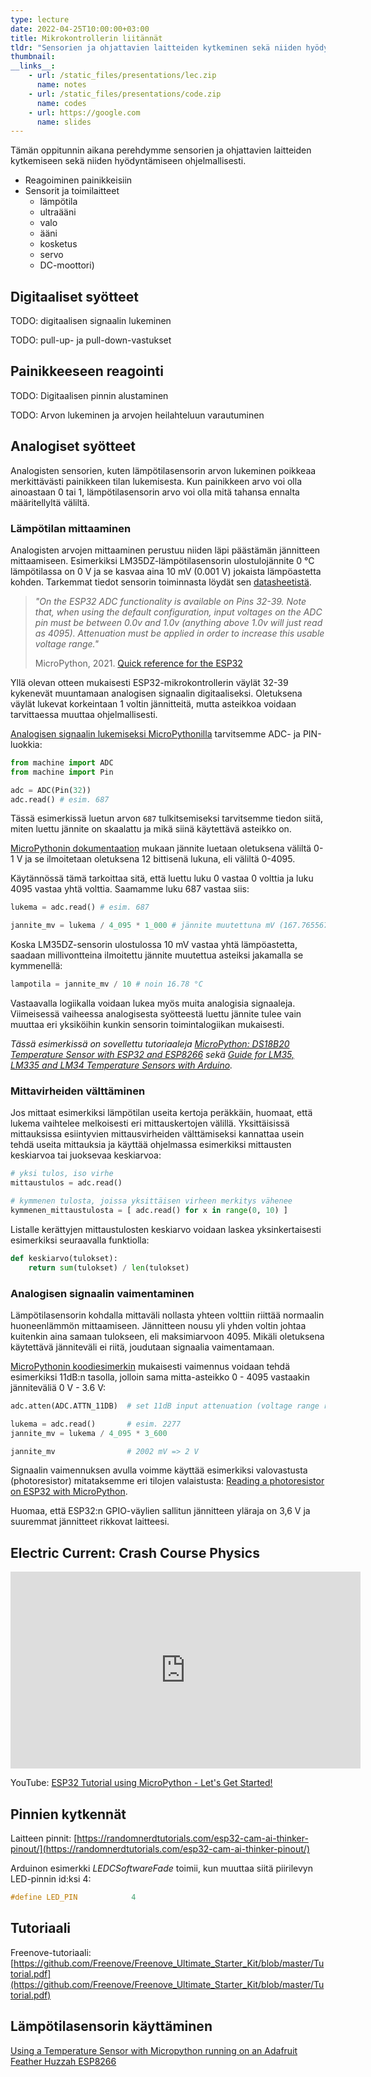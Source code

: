 ```yaml
---
type: lecture
date: 2022-04-25T10:00:00+03:00
title: Mikrokontrollerin liitännät
tldr: "Sensorien ja ohjattavien laitteiden kytkeminen sekä niiden hyödyntäminen ohjelmallisesti."
thumbnail: 
__links__: 
    - url: /static_files/presentations/lec.zip
      name: notes
    - url: /static_files/presentations/code.zip
      name: codes
    - url: https://google.com
      name: slides
---
```


Tämän oppitunnin aikana perehdymme sensorien ja ohjattavien laitteiden kytkemiseen sekä niiden hyödyntämiseen ohjelmallisesti.

* Reagoiminen painikkeisiin
* Sensorit ja toimilaitteet
  * lämpötila
  * ultraääni
  * valo
  * ääni
  * kosketus
  * servo
  * DC-moottori)

## Digitaaliset syötteet

TODO: digitaalisen signaalin lukeminen

TODO: pull-up- ja pull-down-vastukset

## Painikkeeseen reagointi

TODO: Digitaalisen pinnin alustaminen

TODO: Arvon lukeminen ja arvojen heilahteluun varautuminen


## Analogiset syötteet

Analogisten sensorien, kuten lämpötilasensorin arvon lukeminen poikkeaa merkittävästi painikkeen tilan lukemisesta. Kun painikkeen arvo voi olla ainoastaan 0 tai 1, lämpötilasensorin arvo voi olla mitä tahansa ennalta määritellyltä väliltä.

### Lämpötilan mittaaminen

Analogisten arvojen mittaaminen perustuu niiden läpi päästämän jännitteen mittaamiseen. Esimerkiksi LM35DZ-lämpötilasensorin ulostulojännite 0 &deg;C lämpötilassa on 0 V ja se kasvaa aina 10 mV (0.001 V) jokaista lämpöastetta kohden. Tarkemmat tiedot sensorin toiminnasta löydät sen [datasheetistä](https://www.ti.com/lit/ds/symlink/lm35.pdf).

> *"On the ESP32 ADC functionality is available on Pins 32-39. Note that, when using the default configuration, input voltages on the ADC pin must be between 0.0v and 1.0v (anything above 1.0v will just read as 4095). Attenuation must be applied in order to increase this usable voltage range."*
>
> MicroPython, 2021. [Quick reference for the ESP32
](https://docs.micropython.org/en/latest/esp32/quickref.html#adc-analog-to-digital-conversion)

Yllä olevan otteen mukaisesti ESP32-mikrokontrollerin väylät 32-39 kykenevät muuntamaan analogisen signaalin digitaaliseksi. Oletuksena väylät lukevat korkeintaan 1 voltin jännitteitä, mutta asteikkoa voidaan tarvittaessa muuttaa ohjelmallisesti.

[Analogisen signaalin lukemiseksi MicroPythonilla](https://docs.micropython.org/en/latest/esp32/quickref.html#adc-analog-to-digital-conversion) tarvitsemme ADC- ja PIN-luokkia:

```python
from machine import ADC
from machine import Pin

adc = ADC(Pin(32))
adc.read() # esim. 687
```

Tässä esimerkissä luetun arvon `687` tulkitsemiseksi tarvitsemme tiedon siitä, miten luettu jännite on skaalattu ja mikä siinä käytettävä asteikko on. 

[MicroPythonin dokumentaation](https://docs.micropython.org/en/latest/esp32/quickref.html#adc-analog-to-digital-conversion) mukaan jännite luetaan oletuksena väliltä 0-1 V ja se ilmoitetaan oletuksena 12 bittisenä lukuna, eli väliltä 0-4095. 

Käytännössä tämä tarkoittaa sitä, että luettu luku 0 vastaa 0 volttia ja luku 4095 vastaa yhtä volttia. Saamamme luku 687 vastaa siis:

```python
lukema = adc.read() # esim. 687

jannite_mv = lukema / 4_095 * 1_000 # jännite muutettuna mV (167.76556776556777)
```

Koska LM35DZ-sensorin ulostulossa 10 mV vastaa yhtä lämpöastetta, saadaan millivontteina ilmoitettu jännite muutettua asteiksi jakamalla se kymmenellä:

```python
lampotila = jannite_mv / 10 # noin 16.78 °C
```

Vastaavalla logiikalla voidaan lukea myös muita analogisia signaaleja. Viimeisessä vaiheessa analogisesta syötteestä luettu jännite tulee vain muuttaa eri yksiköihin kunkin sensorin toimintalogiikan mukaisesti.

*Tässä esimerkissä on sovellettu tutoriaaleja [MicroPython: DS18B20 Temperature Sensor with ESP32 and ESP8266](https://randomnerdtutorials.com/micropython-ds18b20-esp32-esp8266/) sekä [Guide for LM35, LM335 and LM34 Temperature Sensors with Arduino](https://randomnerdtutorials.com/arduino-lm35-lm335-lm34-temperature-sensor/).*


### Mittavirheiden välttäminen

Jos mittaat esimerkiksi lämpötilan useita kertoja peräkkäin, huomaat, että lukema vaihtelee melkoisesti eri mittauskertojen välillä. Yksittäisissä mittauksissa esiintyvien mittausvirheiden välttämiseksi kannattaa usein tehdä useita mittauksia ja käyttää ohjelmassa esimerkiksi mittausten keskiarvoa tai juoksevaa keskiarvoa:

```python
# yksi tulos, iso virhe
mittaustulos = adc.read()

# kymmenen tulosta, joissa yksittäisen virheen merkitys vähenee
kymmenen_mittaustulosta = [ adc.read() for x in range(0, 10) ]
```

Listalle kerättyjen mittaustulosten keskiarvo voidaan laskea yksinkertaisesti esimerkiksi seuraavalla funktiolla:

```python
def keskiarvo(tulokset):
    return sum(tulokset) / len(tulokset)
```

### Analogisen signaalin vaimentaminen

Lämpötilasensorin kohdalla mittaväli nollasta yhteen volttiin riittää normaalin huoneenlämmön mittaamiseen. Jännitteen nousu yli yhden voltin johtaa kuitenkin aina samaan tulokseen, eli maksimiarvoon 4095. Mikäli oletuksena käytettävä jänniteväli ei riitä, joudutaan signaalia vaimentamaan.

[MicroPythonin koodiesimerkin](https://docs.micropython.org/en/latest/esp32/quickref.html#adc-analog-to-digital-conversion) mukaisesti vaimennus voidaan tehdä esimerkiksi 11dB:n tasolla, jolloin sama mitta-asteikko 0 - 4095 vastaakin jänniteväliä 0 V - 3.6 V:

```python
adc.atten(ADC.ATTN_11DB)  # set 11dB input attenuation (voltage range roughly 0.0v - 3.6v)

lukema = adc.read()       # esim. 2277
jannite_mv = lukema / 4_095 * 3_600

jannite_mv                # 2002 mV => 2 V
```

Signaalin vaimennuksen avulla voimme käyttää esimerkiksi valovastusta (photoresistor) mitataksemme eri tilojen valaistusta: [Reading a photoresistor on ESP32 with MicroPython](https://blog.gypsyengineer.com/en/diy-electronics/reading-photoresistor-on-esp32-with-micropython.html).

Huomaa, että ESP32:n GPIO-väylien sallitun jännitteen yläraja on 3,6 V ja suuremmat jännitteet rikkovat laitteesi.


## Electric Current: Crash Course Physics

<iframe width="560" height="315" src="https://www.youtube.com/embed/HXOok3mfMLM" title="YouTube video player" frameborder="0" allow="accelerometer; autoplay; clipboard-write; encrypted-media; gyroscope; picture-in-picture" allowfullscreen></iframe>

YouTube: [ESP32 Tutorial using MicroPython - Let's Get Started!](https://www.youtube.com/watch?v=QopRAwUP5ds)


## Pinnien kytkennät

Laitteen pinnit: [https://randomnerdtutorials.com/esp32-cam-ai-thinker-pinout/](https://randomnerdtutorials.com/esp32-cam-ai-thinker-pinout/)

Arduinon esimerkki *LEDCSoftwareFade* toimii, kun muuttaa siitä piirilevyn LED-pinnin id:ksi 4:

```c++
#define LED_PIN            4
```


## Tutoriaali

Freenove-tutoriaali: [https://github.com/Freenove/Freenove_Ultimate_Starter_Kit/blob/master/Tutorial.pdf](https://github.com/Freenove/Freenove_Ultimate_Starter_Kit/blob/master/Tutorial.pdf)


## Lämpötilasensorin käyttäminen

[Using a Temperature Sensor with Micropython running on an Adafruit Feather Huzzah ESP8266](https://pythonforundergradengineers.com/micropython-temp-sensor.html)